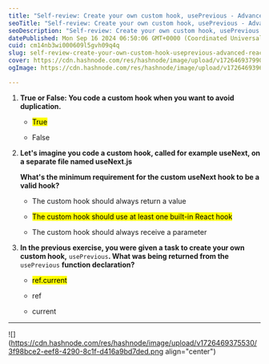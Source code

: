 ```yaml
---
title: "Self-review: Create your own custom hook, usePrevious - Advanced React"
seoTitle: "Self-review: Create your own custom hook, usePrevious - Advanced React"
seoDescription: "Self-review: Create your own custom hook, usePrevious - Advanced React"
datePublished: Mon Sep 16 2024 06:50:06 GMT+0000 (Coordinated Universal Time)
cuid: cm14nb3wi000609l5gvh09q4q
slug: self-review-create-your-own-custom-hook-useprevious-advanced-react
cover: https://cdn.hashnode.com/res/hashnode/image/upload/v1726469379904/c52aca07-845d-428e-b216-b63e9980b259.jpeg
ogImage: https://cdn.hashnode.com/res/hashnode/image/upload/v1726469396526/307dff76-077f-46e1-96b6-83cb4670bb92.jpeg

---
```


1. **True or False: You code a custom hook when you want to avoid duplication.**
    
    * <mark>True</mark>
        
    * False
        
2. **Let's imagine you code a custom hook, called for example useNext, on a separate file named useNext.js**
    
    **What's the minimum requirement for the custom useNext hook to be a valid hook?**
    
    * The custom hook should always return a value
        
    * <mark>The custom hook should use at least one built-in React hook</mark>
        
    * The custom hook should always receive a parameter
        
3. **In the previous exercise, you were given a task to create your own custom hook,** `usePrevious`**. What was being returned from the** `usePrevious` **function declaration?**
    
    * <mark>ref.current</mark>
        
    * ref
        
    * current
        

---

![](https://cdn.hashnode.com/res/hashnode/image/upload/v1726469375530/3f98bce2-eef8-4290-8c1f-d416a9bd7ded.png align="center")